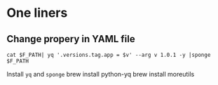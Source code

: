 # One liners
## Change propery in YAML file
```
cat $F_PATH| yq '.versions.tag.app = $v' --arg v 1.0.1 -y |sponge $F_PATH
```

Install `yq` and `sponge`
brew install python-yq
brew install moreutils
